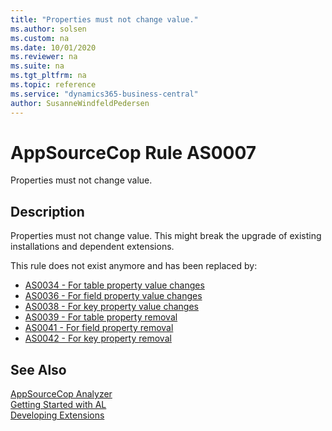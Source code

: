 ```yaml
---
title: "Properties must not change value."
ms.author: solsen
ms.custom: na
ms.date: 10/01/2020
ms.reviewer: na
ms.suite: na
ms.tgt_pltfrm: na
ms.topic: reference
ms.service: "dynamics365-business-central"
author: SusanneWindfeldPedersen
---
```

[//]: # (START>DO_NOT_EDIT)
[//]: # (IMPORTANT:Do not edit any of the content between here and the END>DO_NOT_EDIT.)
[//]: # (Any modifications should be made in the .xml files in the ModernDev repo.)
# AppSourceCop Rule AS0007
Properties must not change value.  

## Description
Properties must not change value. This might break the upgrade of existing installations and dependent extensions.

[//]: # (IMPORTANT: END>DO_NOT_EDIT)

This rule does not exist anymore and has been replaced by:
- [AS0034 - For table property value changes](appsourcecop-as0034-destructivetablepropertychangenotallowed.md)
- [AS0036 - For field property value changes](appsourcecop-as0036-destructivetablefieldpropertychangenotallowed.md)
- [AS0038 - For key property value changes](appsourcecop-as0038-destructivekeypropertychangenotallowed.md)
- [AS0039 - For table property removal](appsourcecop-as0039-destructivetablepropertyremovenotallowed.md)
- [AS0041 - For field property removal](appsourcecop-as0041-destructivetablefieldpropertyremovenotallowed.md)
- [AS0042 - For key property removal](appsourcecop-as0042-destructivekeypropertyremovenotallowed.md)

## See Also  
[AppSourceCop Analyzer](appsourcecop.md)  
[Getting Started with AL](../devenv-get-started.md)  
[Developing Extensions](../devenv-dev-overview.md)  